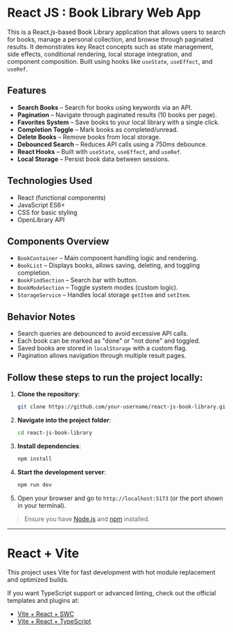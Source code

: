 
# React JS : Book Library Web App

This is a React.js-based Book Library application that allows users to search for books, manage a personal collection, and browse through paginated results. It demonstrates key React concepts such as state management, side effects, conditional rendering, local storage integration, and component composition. Built using hooks like `useState`, `useEffect`, and `useRef`.

## Features

- **Search Books** – Search for books using keywords via an API.
- **Pagination** – Navigate through paginated results (10 books per page).
- **Favorites System** – Save books to your local library with a single click.
- **Completion Toggle** – Mark books as completed/unread.
- **Delete Books** – Remove books from local storage.
- **Debounced Search** – Reduces API calls using a 750ms debounce.
- **React Hooks** – Built with `useState`, `useEffect`, and `useRef`.
- **Local Storage** – Persist book data between sessions.

## Technologies Used

- React (functional components)
- JavaScript ES6+
- CSS for basic styling
- OpenLibrary API

## Components Overview

- `BookContainer` – Main component handling logic and rendering.
- `BookList` – Displays books, allows saving, deleting, and toggling completion.
- `BookFindSection` – Search bar with button.
- `BookModeSection` – Toggle system modes (custom logic).
- `StorageService` – Handles local storage `getItem` and `setItem`.

## Behavior Notes

- Search queries are debounced to avoid excessive API calls.
- Each book can be marked as "done" or "not done" and toggled.
- Saved books are stored in `localStorage` with a custom flag.
- Pagination allows navigation through multiple result pages.

## Follow these steps to run the project locally:

1. **Clone the repository**:
   ```bash
   git clone https://github.com/your-username/react-js-book-library.git
   ```

2. **Navigate into the project folder**:
   ```bash
   cd react-js-book-library
   ```

3. **Install dependencies**:
   ```bash
   npm install
   ```

4. **Start the development server**:
   ```bash
   npm run dev
   ```

5. Open your browser and go to `http://localhost:5173` (or the port shown in your terminal).

> Ensure you have [Node.js](https://nodejs.org/) and [npm](https://www.npmjs.com/) installed.

---

# React + Vite

This project uses Vite for fast development with hot module replacement and optimized builds.

If you want TypeScript support or advanced linting, check out the official templates and plugins at:

- [Vite + React + SWC](https://github.com/vitejs/vite-plugin-react-swc)
- [Vite + React + TypeScript](https://vitejs.dev/guide/#scaffolding-your-first-vite-project)
